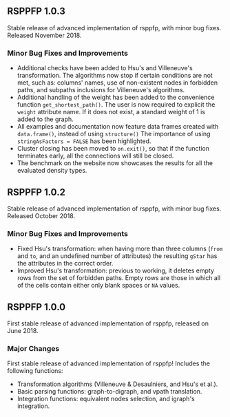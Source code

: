 ## RSPPFP 1.0.3
Stable release of advanced implementation of rsppfp, with minor bug fixes. Released November 2018.

### Minor Bug Fixes and Improvements
 - Additional checks have been added to Hsu's and Villeneuve's transformation. The algorithms now stop if certain conditions are not met, such as: columns' names, use of non-existent nodes in forbidden paths, and subpaths inclusions for Villeneuve's algorithms.
 - Additional handling of the weight has been added to the convenience function `get_shortest_path()`. The user is now required to explicit the `weight` attribute name. If it does not exist, a standard weight of 1 is added to the graph.
 - All examples and documentation now feature data frames created with `data.frame()`, instead of using `structure()` The importance of using `stringAsFactors = FALSE` has been highlighted.
 - Cluster closing has been moved to `on.exit()`, so that if the function terminates early, all the connections will still be closed.
 - The benchmark on the website now showcases the results for all the evaluated density types.


## RSPPFP 1.0.2
Stable release of advanced implementation of rsppfp, with minor bug fixes. Released October 2018.

### Minor Bug Fixes and Improvements
 - Fixed Hsu's transformation: when having more than three columns (`from` and `to`, and an undefined number of attributes) the resulting `gStar` has the attributes in the correct order.
 - Improved Hsu's transformation: previous to working, it deletes empty rows from the set of forbidden paths. Empty rows are those in which all of the cells contain either only blank spaces or `NA` values.


## RSPPFP 1.0.0
First stable release of advanced implementation of rsppfp, released on June 2018.

### Major Changes
First stable release of advanced implementation of rsppfp! Includes the following functions:
  - Transformation algorithms (Villeneuve & Desaulniers, and Hsu's et al.).
  - Basic parsing functions: graph-to-digraph, and vpath translation.
  - Integration functions: equivalent nodes selection, and igraph's integration.
